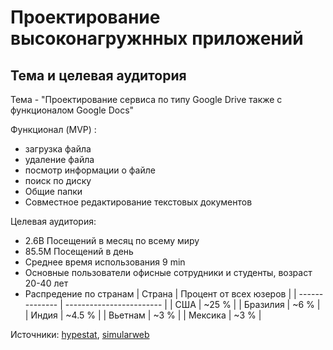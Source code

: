 # Проектирование высоконагружнных приложений

## Тема и целевая аудитория

Тема - "Проектирование сервиса по типу Google Drive также с функционалом Google Docs"

Функционал (MVP) :
- загрузка файла
- удаление файла
- посмотр информации о файле
- поиск по диску
- Общие папки  
- Совместное редактирование текстовых документов

Целевая аудитория:
- 2.6B Посещений в месяц по всему миру
- 85.5M Посещений в день
- Среднее время использования 9 min
- Основные пользователи офисные сотрудники и студенты, возраст 20-40 лет
- Распредение по странам
  | Страна         | Процент от всех юзеров   |
  | -------------- | ------------------------ |
  | США            | ~25 %   |
  | Бразилия       | ~6 %    |
  | Индия          | ~4.5 %  |
  | Вьетнам        | ~3 %    |
  | Мексика        | ~3 %    |

Источники: [hypestat](https://hypestat.com/info/drive.google.com), [simularweb](https://www.similarweb.com/website/drive.google.com/#demographics)
